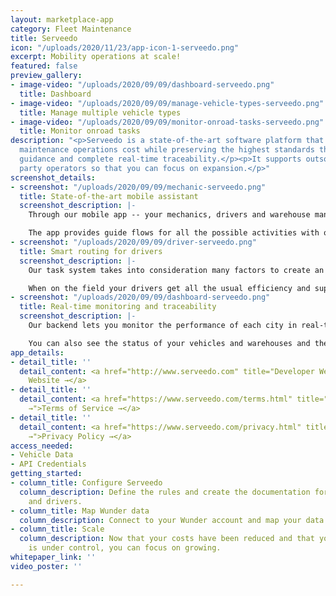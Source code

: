 ```yaml
---
layout: marketplace-app
category: Fleet Maintenance
title: Serveedo
icon: "/uploads/2020/11/23/app-icon-1-serveedo.png"
excerpt: Mobility operations at scale!
featured: false
preview_gallery:
- image-video: "/uploads/2020/09/09/dashboard-serveedo.png"
  title: Dashboard
- image-video: "/uploads/2020/09/09/manage-vehicle-types-serveedo.png"
  title: Manage multiple vehicle types
- image-video: "/uploads/2020/09/09/monitor-onroad-tasks-serveedo.png"
  title: Monitor onroad tasks
description: "<p>Serveedo is a state-of-the-art software platform that optimizes your
  maintenance operations cost while preserving the highest standards through extensive
  guidance and complete real-time traceability.</p><p>It supports outsourcing to third
  party operators so that you can focus on expansion.</p>"
screenshot_details:
- screenshot: "/uploads/2020/09/09/mechanic-serveedo.png"
  title: State-of-the-art mobile assistant
  screenshot_description: |-
    Through our mobile app -- your mechanics, drivers and warehouse managers get all the support they need when they need it.

    The app provides guide flows for all the possible activities with optional features such as checklists to perform before a vehicle can be deployed on the street again.
- screenshot: "/uploads/2020/09/09/driver-serveedo.png"
  title: Smart routing for drivers
  screenshot_description: |-
    Our task system takes into consideration many factors to create an optimized route for your drivers.

    When on the field your drivers get all the usual efficiency and support that our app provides.
- screenshot: "/uploads/2020/09/09/dashboard-serveedo.png"
  title: Real-time monitoring and traceability
  screenshot_description: |-
    Our backend lets you monitor the performance of each city in real-time with valuable metrics.

    You can also see the status of your vehicles and warehouses and their activities log.
app_details:
- detail_title: ''
  detail_content: <a href="http://www.serveedo.com" title="Developer Website →">Developer
    Website →</a>
- detail_title: ''
  detail_content: <a href="https://www.serveedo.com/terms.html" title="Terms of Service
    →">Terms of Service →</a>
- detail_title: ''
  detail_content: <a href="https://www.serveedo.com/privacy.html" title="Privacy Policy
    →">Privacy Policy →</a>
access_needed:
- Vehicle Data
- API Credentials
getting_started:
- column_title: Configure Serveedo
  column_description: Define the rules and create the documentation for your mechanics
    and drivers.
- column_title: Map Wunder data
  column_description: Connect to your Wunder account and map your data.
- column_title: Scale
  column_description: Now that your costs have been reduced and that your quality
    is under control, you can focus on growing.
whitepaper_link: ''
video_poster: ''

---
```

